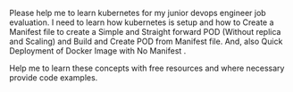 Please help me to learn kubernetes for my junior devops engineer job evaluation. I need to learn how kubernetes is setup and how to Create a Manifest file to create a Simple and Straight forward POD (Without replica and Scaling) and Build and Create POD from Manifest file.
And, also Quick Deployment of Docker Image with No Manifest . 

Help me to learn these concepts with free resources and where necessary provide code examples.  
